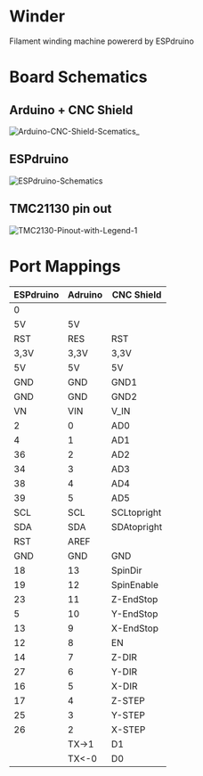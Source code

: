 # Winder
Filament winding machine powererd by ESPdruino
##


# Board Schematics
## Arduino + CNC Shield
![Arduino-CNC-Shield-Scematics_](https://user-images.githubusercontent.com/44653977/126171971-0116264c-c214-4cdb-9ea3-75b781c61fb7.jpg)
## ESPdruino
![ESPdruino-Schematics](https://user-images.githubusercontent.com/44653977/126172108-59261051-43c0-4276-8642-24a51f24ba7b.jpeg)
## TMC21130 pin out
![TMC2130-Pinout-with-Legend-1](https://user-images.githubusercontent.com/61654753/126180279-9baa4cb1-23f9-4813-917e-d8515cacb58d.jpg)

# Port Mappings
| ESPdruino | Adruino | CNC Shield |
|-----------|---------|------------|
| 0         |         |            |
| 5V        | 5V      |            |
| RST       | RES     | RST        |
| 3,3V      | 3,3V    | 3,3V       |
| 5V        | 5V      | 5V         |
| GND       | GND     | GND1       |
| GND       | GND     | GND2       |
| VN        | VIN     | V_IN       |
| 2         | 0       | AD0        |
| 4         | 1       | AD1        |
| 36        | 2       | AD2        |
| 34        | 3       | AD3        |
| 38        | 4       | AD4        |
| 39        | 5       | AD5        |
| SCL       | SCL     | SCLtopright|
| SDA       | SDA     | SDAtopright|
| RST       | AREF    |            |
| GND       | GND     | GND        |
| 18        | 13      | SpinDir    |
| 19        | 12      | SpinEnable |
| 23        | 11      | Z-EndStop  |
| 5         | 10      | Y-EndStop  |
| 13        | 9       | X-EndStop  |
| 12        | 8       | EN         |
| 14        | 7       | Z-DIR      |
| 27        | 6       | Y-DIR      |
| 16        | 5       | X-DIR      |
| 17        | 4       | Z-STEP     |
| 25        | 3       | Y-STEP     |
| 26        | 2       | X-STEP     |
|           | TX->1   | D1         |
|           | TX<-0   | D0         |
